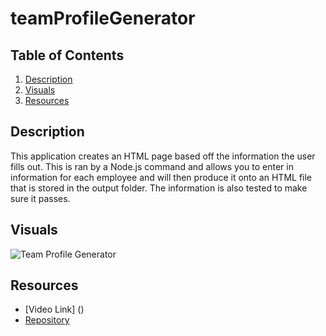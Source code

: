 # teamProfileGenerator


## Table of Contents
1. [Description](#description)
2. [Visuals](#visuals)
3. [Resources](#resources)

## Description
This application creates an HTML page based off the information the user fills out. This is ran by a Node.js command and allows you to enter in information for each employee and will then produce it onto an HTML file that is stored in the output folder. The information is also tested to make sure it passes.


## Visuals
![Team Profile Generator](imgs/.png)



## Resources
- [Video Link] ()
- [Repository](https://github.com/selaprivette/teamProfileGenerator)

